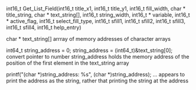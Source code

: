 


int16_t Get_List_Field(int16_t title_x1, int16_t title_y1, int16_t fill_width, char * title_string, char * text_string[], int16_t string_width, int16_t * variable, int16_t * active_flag, int16_t select_fill_type, int16_t sfill1, int16_t sfill2, int16_t sfill3, int16_t sfill4, int16_t help_entry)

char * text_string[]
arrray of memory addresses of character arrays

int64_t string_address = 0;
string_address = (int64_t)&text_string[0];
convert pointer to number
string_address holds the memory address of the position of the first element in the text_string array



printf("(char *)string_address: %s", (char *)string_address);
...
appears to print the address as the string, rather that printing the string at the address
